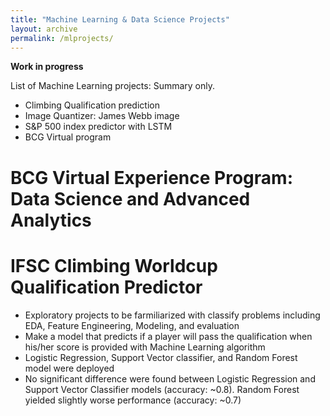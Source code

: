 ```yaml
---
title: "Machine Learning & Data Science Projects"
layout: archive
permalink: /mlprojects/
---
```


**Work in progress**

List of Machine Learning projects: Summary only.
* Climbing Qualification prediction
* Image Quantizer: James Webb image
* S&P 500 index predictor with LSTM
* BCG Virtual program

# BCG Virtual Experience Program: Data Science and Advanced Analytics


# IFSC Climbing Worldcup Qualification Predictor
* Exploratory projects to be farmiliarized with classify problems including EDA, Feature Engineering, Modeling, and evaluation
* Make a model that predicts if a player will pass the qualification when his/her score is provided with Machine Learning algorithm
* Logistic Regression, Support Vector classifier, and Random Forest model were deployed
* No significant difference were found between Logistic Regression and Support Vector Classifier models (accuracy: ~0.8). Random Forest yielded slightly worse performance (accuracy: ~0.7)
